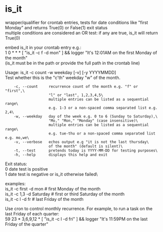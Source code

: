 # is_it
wrapper/qualifier for crontab entries, tests for date conditions like "first Monday" and returns True(0) or False(1) exit status\
multiple conditions are considered an OR test: if any are true, is_it will return True(0)

embed is_it in your crontab entry e.g.:\
1   0  *  *   *   [ "is_it -c f -d mon" ] && logger "It's 12:01AM on the first Monday of the month"\
(is_it must be in the path or provide the full path in the crontab line)

Usage: is_it -c count -w weekday [-v] [-y YYYYMMDD]\
Test whether this is the "c'th" weekday "w" of the month.

        -c, --count     recurrence count of the month e.g. "f" or "first",\
                        "l" or "last", 1,2,3,4,5\
                        multiple entries can be listed as a sequential range\
                        e.g. 1-3 or a non-spaced comma separated list e.g. 2,4\
        -w, --weekday   day of the week e.g. 0 to 6 (Sunday to Saturday),\
                        "Mo," "Mon," "Monday" (case insensitive)\
                        multiple entries can be listed as a sequential range\
                        e.g. tue-thu or a non-spaced comma separated list e.g. mo,we\
        -v, --verbose   echos output e.g "it is not the last thursday\
                        of the month" (default is silent)\
        -t, --test      pretends today is YYYY-MM-DD for testing purposes\
        -h, --help      displays this help and exit

Exit status:\
        0       date test is positive\
        1       date test is negative or is_it otherwise failed\


  examples:\
    is_it -c first -d mon       # first Monday of the month\
    is_it -c 1,3  -d Saturday   # first or third Saturday of the month\
    is_it -c l  -d fr           # last Friday of the month

Use cron to control monthly recurrence. For example, to run a task on the last Friday of each quarter:\
59   23  *  3,6,9,12   *   [ "is_it -c l -d fri" ] && logger "It's 11:59PM on the last Friday of the quarter"
